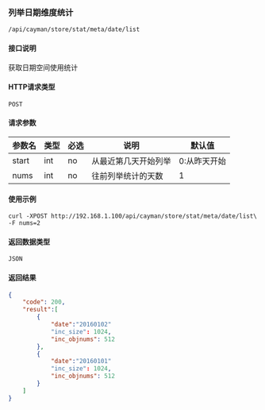 ### 列举日期维度统计

`/api/cayman/store/stat/meta/date/list`

#### 接口说明
获取日期空间使用统计

#### HTTP请求类型
`POST`

#### 请求参数
|参数名|类型|必选|说明|默认值|
|--|--|--|--|--|
|start|int|no|从最近第几天开始列举|0:从昨天开始|
|nums|int|no|往前列举统计的天数|1|


#### 使用示例
```
curl -XPOST http://192.168.1.100/api/cayman/store/stat/meta/date/list\
-F nums=2
```

#### 返回数据类型
`JSON`

#### 返回结果
```json
{
	"code":	200,
	"result":[
	    {
	        "date":"20160102"
    		"inc_size":	1024,
    		"inc_objnums": 512
		},
	    {
	        "date":"20160101"
    		"inc_size":	1024,
    		"inc_objnums": 512
		}
    ]
}
```